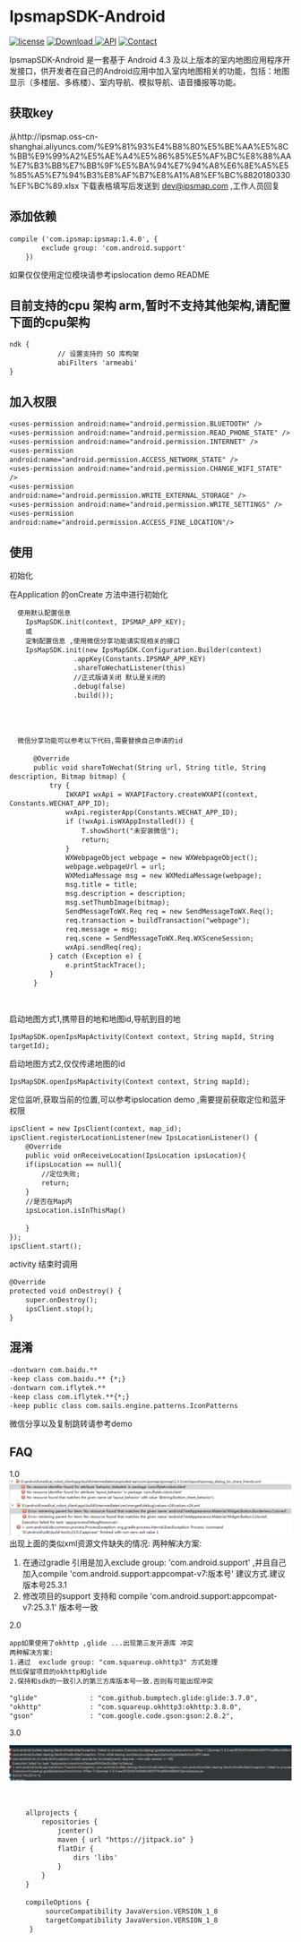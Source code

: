 # IpsmapSDK-Android

[![license](https://img.shields.io/hexpm/l/plug.svg)](https://raw.githubusercontent.com/typ0520/fastdex/master/LICENSE)
[![Download](https://api.bintray.com/packages/xun/maven/com.ipsmap/images/download.svg) ](https://bintray.com/xun/maven/com.ipsmap/_latestVersion)
[![API](https://img.shields.io/badge/API-18%2B-green.svg?style=flat)](https://android-arsenal.com/api?level=18)
[![Contact](https://img.shields.io/badge/Author-IpsMap-orange.svg?style=flat)](http://ipsmap.com)

IpsmapSDK-Android 是一套基于 Android 4.3 及以上版本的室内地图应用程序开发接口，供开发者在自己的Android应用中加入室内地图相关的功能，包括：地图显示（多楼层、多栋楼）、室内导航、模拟导航、语音播报等功能。

## 获取key
从http://ipsmap.oss-cn-shanghai.aliyuncs.com/%E9%81%93%E4%B8%80%E5%BE%AA%E5%8C%BB%E9%99%A2%E5%AE%A4%E5%86%85%E5%AF%BC%E8%88%AA%E7%B3%BB%E7%BB%9F%E5%BA%94%E7%94%A8%E6%8E%A5%E5%85%A5%E7%94%B3%E8%AF%B7%E8%A1%A8%EF%BC%8820180330%EF%BC%89.xlsx
下载表格填写后发送到  dev@ipsmap.com  ,工作人员回复

## 添加依赖

```
compile ('com.ipsmap:ipsmap:1.4.0', {
        exclude group: 'com.android.support'
    })
```
如果仅仅使用定位模块请参考ipslocation demo README


## 目前支持的cpu 架构 arm,暂时不支持其他架构,请配置下面的cpu架构
```
ndk {
            // 设置支持的 SO 库构架
            abiFilters 'armeabi'
}
```
## 加入权限
```
<uses-permission android:name="android.permission.BLUETOOTH" />
<uses-permission android:name="android.permission.READ_PHONE_STATE" />
<uses-permission android:name="android.permission.INTERNET" />
<uses-permission android:name="android.permission.ACCESS_NETWORK_STATE" />
<uses-permission android:name="android.permission.CHANGE_WIFI_STATE" />
<uses-permission android:name="android.permission.WRITE_EXTERNAL_STORAGE" />
<uses-permission android:name="android.permission.WRITE_SETTINGS" />
<uses-permission android:name="android.permission.ACCESS_FINE_LOCATION"/>

```

## 使用
初始化

在Application 的onCreate 方法中进行初始化
``` 
  使用默认配置信息
    IpsMapSDK.init(context, IPSMAP_APP_KEY);
    或
    定制配置信息 ,使用微信分享功能请实现相关的接口
    IpsMapSDK.init(new IpsMapSDK.Configuration.Builder(context)
                .appKey(Constants.IPSMAP_APP_KEY)
                .shareToWechatListener(this)
                //正式版请关闭 默认是关闭的
                .debug(false)
                .build());




  微信分享功能可以参考以下代码,需要替换自己申请的id

      @Override
      public void shareToWechat(String url, String title, String description, Bitmap bitmap) {
          try {
              IWXAPI wxApi = WXAPIFactory.createWXAPI(context, Constants.WECHAT_APP_ID);
              wxApi.registerApp(Constants.WECHAT_APP_ID);
              if (!wxApi.isWXAppInstalled()) {
                  T.showShort("未安装微信");
                  return;
              }
              WXWebpageObject webpage = new WXWebpageObject();
              webpage.webpageUrl = url;
              WXMediaMessage msg = new WXMediaMessage(webpage);
              msg.title = title;
              msg.description = description;
              msg.setThumbImage(bitmap);
              SendMessageToWX.Req req = new SendMessageToWX.Req();
              req.transaction = buildTransaction("webpage");
              req.message = msg;
              req.scene = SendMessageToWX.Req.WXSceneSession;
              wxApi.sendReq(req);
          } catch (Exception e) {
              e.printStackTrace();
          }
      }

                
```



启动地图方式1,携带目的地和地图id,导航到目的地
```
IpsMapSDK.openIpsMapActivity(Context context, String mapId, String targetId);

```

启动地图方式2,仅仅传递地图的id
```
IpsMapSDK.openIpsMapActivity(Context context, String mapId);

```

定位监听,获取当前的位置,可以参考ipslocation demo ,需要提前获取定位和蓝牙权限
```
ipsClient = new IpsClient(context, map_id); 
ipsClient.registerLocationListener(new IpsLocationListener() {
    @Override
    public void onReceiveLocation(IpsLocation ipsLocation){
    if(ipsLocation == null){
        //定位失败;
        return;
    }
    //是否在Map内
    ipsLocation.isInThisMap()

    }
});
ipsClient.start();
```

activity 结束时调用
```
@Override
protected void onDestroy() {
    super.onDestroy();
    ipsClient.stop();
}
```

## 混淆
```
-dontwarn com.baidu.**
-keep class com.baidu.** {*;}
-dontwarn com.iflytek.**
-keep class com.iflytek.**{*;}
-keep public class com.sails.engine.patterns.IconPatterns
```

微信分享以及复制跳转请参考demo

## FAQ
1.0
![](/pic/7991511168017_.pic.jpg)
![](/pic/8021511168507_.pic.jpg)
出现上面的类似xml资源文件缺失的情况:
两种解决方案:
1. 在通过gradle 引用是加入exclude group: 'com.android.support' ,并且自己加入compile 'com.android.support:appcompat-v7:版本号'
建议方式.建议版本号25.3.1
2. 修改项目的support 支持和  compile 'com.android.support:appcompat-v7:25.3.1' 版本号一致

2.0 
```
app如果使用了okhttp ,glide ...出现第三发开源库 冲突
两种解决方案:
1.通过  exclude group: "com.squareup.okhttp3" 方式处理
然后保留项目的okhttp和glide 
2.保持和sdk的一致引入的第三方库版本号一致.否则有可能出现冲突
```
```
"glide"             : "com.github.bumptech.glide:glide:3.7.0",
"okhttp"            : "com.squareup.okhttp3:okhttp:3.8.0",
"gson"              : "com.google.code.gson:gson:2.8.2",
 ```        


 3.0
 
![](/pic/AC0BDB3E-C313-4644-AB5F-F3C8FA209AEC.png) 
```


    allprojects {
        repositories {
            jcenter()
            maven { url "https://jitpack.io" }
            flatDir {
                dirs 'libs'
            }
        }
    }
    
    compileOptions {
         sourceCompatibility JavaVersion.VERSION_1_8
         targetCompatibility JavaVersion.VERSION_1_8
     }
```


